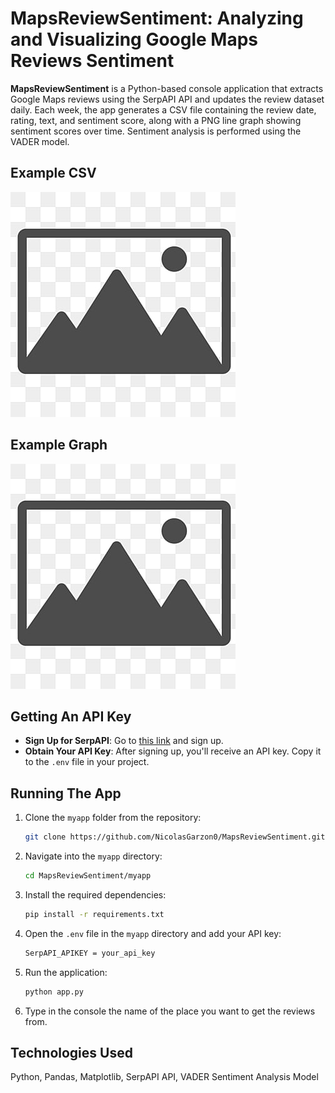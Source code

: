 
# MapsReviewSentiment: Analyzing and Visualizing Google Maps Reviews Sentiment

**MapsReviewSentiment** is a Python-based console application that extracts Google Maps reviews using the SerpAPI API and updates the review dataset daily. Each week, the app generates a CSV file containing the review date, rating, text, and sentiment score, along with a PNG line graph showing sentiment scores over time. Sentiment analysis is performed using the VADER model.



## Example CSV
![MapsReviewSentiment](Images/Image%201.jpg)

## Example Graph
![MapsReviewSentiment](Images/Image%202.jpg)

## Getting An API Key

- **Sign Up for SerpAPI**: Go to [this link](https://serpapi.com/users/sign_up) and sign up.
- **Obtain Your API Key**: After signing up, you'll receive an API key. Copy it to the `.env` file in your project.
## Running The App

1. Clone the `myapp` folder from the repository:
    ```bash
    git clone https://github.com/NicolasGarzon0/MapsReviewSentiment.git
    ```

2. Navigate into the `myapp` directory:
    ```bash
    cd MapsReviewSentiment/myapp
    ```

3. Install the required dependencies:
    ```bash
    pip install -r requirements.txt
    ```

4. Open the `.env` file in the `myapp` directory and add your API key:
    ```bash
    SerpAPI_APIKEY = your_api_key
    ```

5. Run the application:
    ```bash
    python app.py
    ```

6. Type in the console the name of the place you want to get the reviews from.
## Technologies Used


Python, Pandas, Matplotlib, SerpAPI API, VADER Sentiment Analysis Model


